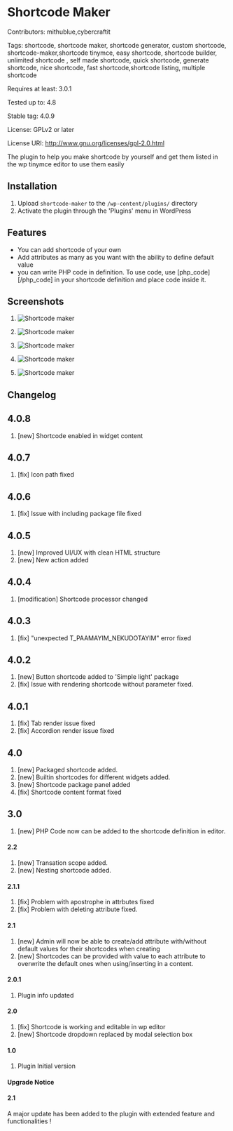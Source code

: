 # Shortcode Maker #

Contributors: mithublue,cybercraftit

Tags: shortcode, shortcode maker, shortcode generator, custom shortcode, shortcode-maker,shortcode tinymce, easy shortcode, shortcode builder, unlimited shortcode , self made shortcode, quick shortcode, generate shortcode, nice shortcode, fast shortcode,shortcode listing, multiple shortcode

Requires at least: 3.0.1

Tested up to: 4.8

Stable tag: 4.0.9

License: GPLv2 or later

License URI: http://www.gnu.org/licenses/gpl-2.0.html

The plugin to help you make shortcode by yourself and get them listed in the wp tinymce editor to use them easily


## Installation ##

1. Upload `shortcode-maker` to the `/wp-content/plugins/` directory
1. Activate the plugin through the 'Plugins' menu in WordPress

## Features ##

* You can add shortcode of your own
* Add attributes as many as you want with the ability to define default value
* you can write PHP code in definition. To use code, use [php_code][/php_code] in your shortcode definition and place code inside it.
 
## Screenshots ##

1. ![Shortcode maker](http://mithublue.github.io/images/shortcode-maker/screenshot-2.png)

2. ![Shortcode maker](http://mithublue.github.io/images/shortcode-maker/screenshot-3.png)

3. ![Shortcode maker](http://mithublue.github.io/images/shortcode-maker/screenshot-4.png)

4. ![Shortcode maker](http://mithublue.github.io/images/shortcode-maker/screenshot-5.png)

5. ![Shortcode maker](http://mithublue.github.io/images/shortcode-maker/screenshot-6.png)


## Changelog ##

## 4.0.8 ##

1. [new] Shortcode enabled in widget content

## 4.0.7 ##

1. [fix] Icon path fixed


## 4.0.6 ##

1. [fix] Issue with including package file fixed


## 4.0.5 ##

1. [new] Improved UI/UX with clean HTML structure
2. [new] New action added


## 4.0.4 ##

1. [modification] Shortcode processor changed


## 4.0.3 ##

1. [fix] "unexpected T_PAAMAYIM_NEKUDOTAYIM" error fixed

## 4.0.2 ##

1. [new] Button shortcode added to 'Simple light' package
2. [fix] Issue with rendering shortcode without parameter fixed.

## 4.0.1 ##

1. [fix] Tab render issue fixed
2. [fix] Accordion render issue fixed

## 4.0 ##

1. [new] Packaged shortcode added.
2. [new] Builtin shortcodes for different widgets added.
3. [new] Shortcode package panel added
4. [fix] Shortcode content format fixed

## 3.0 ##

1. [new] PHP Code now can be added to the shortcode definition in editor.

#### 2.2 ####

1. [new] Transation scope added.
2. [new] Nesting shortcode added.

#### 2.1.1 ####

1. [fix] Problem with apostrophe in attrbutes fixed
2. [fix] Problem with deleting attribute fixed.

#### 2.1 ####

1. [new] Admin will now be able to create/add attribute with/without default values for their shortcodes when creating
2. [new] Shortcodes can be provided with value to each attribute to overwrite the default ones when using/inserting in a content.

#### 2.0.1 ####

1. Plugin info updated

#### 2.0 ####

1. [fix] Shortcode is working and editable in wp editor
2. [new] Shortcode dropdown replaced by modal selection box

#### 1.0 ####

1. Plugin Initial version

#### Upgrade Notice ####

#### 2.1 ####

A major update has been added to the plugin with extended feature and functionalities ! 